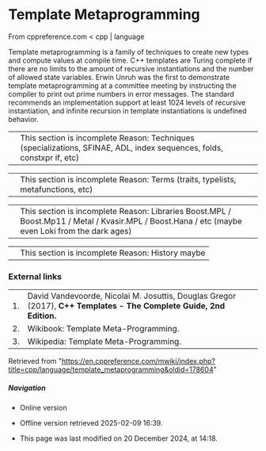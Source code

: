 # Template Metaprogramming

From cppreference.com
< cpp‎ | language

Template metaprogramming is a family of techniques to create new types and compute values at compile time. C++ templates are Turing complete if there are no limits to the amount of recursive instantiations and the number of allowed state variables. Erwin Unruh was the first to demonstrate template metaprogramming at a committee meeting by instructing the compiler to print out prime numbers in error messages. The standard recommends an implementation support at least 1024 levels of recursive instantiation, and infinite recursion in template instantiations is undefined behavior.

|  |  |
| --- | --- |
|  | This section is incomplete Reason: Techniques (specializations, SFINAE, ADL, index sequences, folds, constxpr if, etc) |

|  |  |
| --- | --- |
|  | This section is incomplete Reason: Terms (traits, typelists, metafunctions, etc) |

|  |  |
| --- | --- |
|  | This section is incomplete Reason: Libraries Boost.MPL / Boost.Mp11 / Metal / Kvasir.MPL / Boost.Hana / etc (maybe even Loki from the dark ages) |

|  |  |
| --- | --- |
|  | This section is incomplete Reason: History maybe |

### External links

|  |  |
| --- | --- |
| 1. | David Vandevoorde, Nicolai M. Josuttis, Douglas Gregor (2017), **C++ Templates - The Complete Guide, 2nd Edition.** |
| 2. | Wikibook: Template Meta-Programming. |
| 3. | Wikipedia: Template Meta-Programming. |

Retrieved from "<https://en.cppreference.com/mwiki/index.php?title=cpp/language/template_metaprogramming&oldid=178604>"

##### Navigation

- Online version
- Offline version retrieved 2025-02-09 16:39.

- This page was last modified on 20 December 2024, at 14:18.